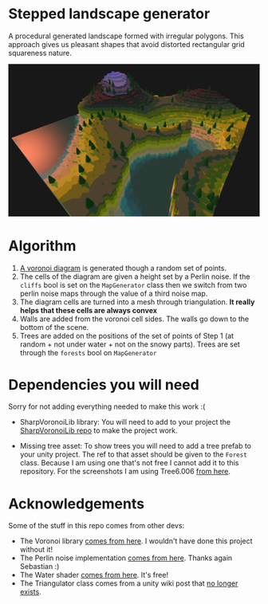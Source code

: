 # Stepped landscape generator
A procedural generated landscape formed with irregular polygons. This approach gives us pleasant shapes that avoid distorted rectangular grid squareness nature.

![SS1](https://raw.githubusercontent.com/Liagson/stepped-landscape/main/Pictures/screenshot1.png)

# Algorithm

1. [A voronoi diagram](https://en.wikipedia.org/wiki/Voronoi_diagram) is generated though a random set of points. 
2. The cells of the diagram are given a height set by a Perlin noise. If the `cliffs` bool is set on the `MapGenerator` class then we switch from two perlin noise maps through the value of a third noise map.
3. The diagram cells are turned into a mesh through triangulation. **It really helps that these cells are always convex**
4. Walls are added from the voronoi cell sides. The walls go down to the bottom of the scene.
5. Trees are added on the positions of the set of points of Step 1 (at random + not under water + not on the snowy parts). Trees are set through the `forests` bool on `MapGenerator`

# Dependencies you will need
Sorry for not adding everything needed to make this work :(

* SharpVoronoiLib library: You will need to add to your project the [SharpVoronoiLib repo](https://github.com/RudyTheDev/SharpVoronoiLib) to make the project work.

* Missing tree asset: To show trees you will need to add a tree prefab to your unity project. The ref to that asset should be given to the `Forest` class. Because I am using one that's not free I cannot add it to this repository. For the screenshots I am using Tree6.006 [from here](https://assetstore.unity.com/packages/3d/vegetation/trees/low-poly-trees-seasons-67486).

# Acknowledgements
Some of the stuff in this repo comes from other devs:

* The Voronoi library [comes from here](https://github.com/RudyTheDev/SharpVoronoiLib). I wouldn't have done this project without it!
* The Perlin noise implementation [comes from here](https://github.com/SebLague/Procedural-Landmass-Generation). Thanks again Sebastian :)
* The Water shader [comes from here](https://assetstore.unity.com/packages/tools/particles-effects/lowpoly-water-107563#description). It's free!
* The Triangulator class comes from a unity wiki post that [no longer exists](http://wiki.unity3d.com/index.php?title=Triangulator).

